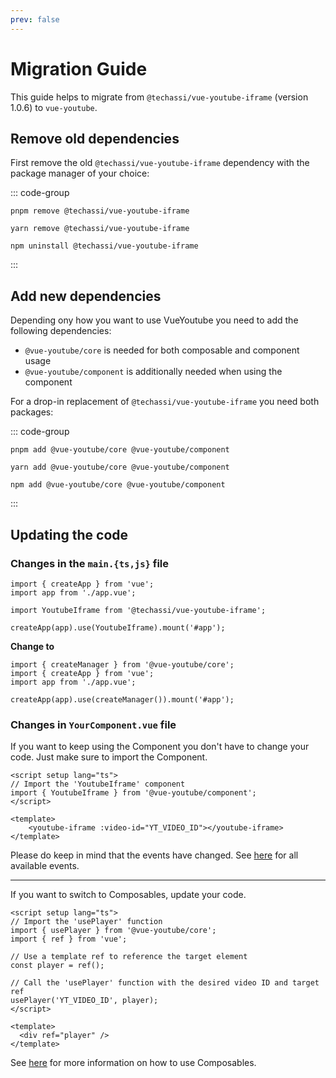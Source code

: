 ```yaml
---
prev: false
---
```


# Migration Guide

This guide helps to migrate from `@techassi/vue-youtube-iframe` (version 1.0.6) to `vue-youtube`.

## Remove old dependencies

First remove the old `@techassi/vue-youtube-iframe` dependency with the package manager of your choice:

::: code-group

```shell [pnpm]
pnpm remove @techassi/vue-youtube-iframe
```

```shell [yarn]
yarn remove @techassi/vue-youtube-iframe
```

```shell [npm]
npm uninstall @techassi/vue-youtube-iframe
```

:::

## Add new dependencies

Depending ony how you want to use VueYoutube you need to add the following dependencies:

- `@vue-youtube/core` is needed for both composable and component usage
- `@vue-youtube/component` is additionally needed when using the component

For a drop-in replacement of `@techassi/vue-youtube-iframe` you need both packages:

::: code-group

```shell [pnpm]
pnpm add @vue-youtube/core @vue-youtube/component
```

```shell [yarn]
yarn add @vue-youtube/core @vue-youtube/component
```

```shell [npm]
npm add @vue-youtube/core @vue-youtube/component
```

:::

## Updating the code

### Changes in the `main.{ts,js}` file

```ts{4,6}
import { createApp } from 'vue';
import app from './app.vue';

import YoutubeIframe from '@techassi/vue-youtube-iframe';

createApp(app).use(YoutubeIframe).mount('#app');
```

**Change to**

```ts{1,5}
import { createManager } from '@vue-youtube/core';
import { createApp } from 'vue';
import app from './app.vue';

createApp(app).use(createManager()).mount('#app');
```

### Changes in `YourComponent.vue` file

If you want to keep using the Component you don't have to change your code. Just make sure to import the Component.

```vue
<script setup lang="ts">
// Import the 'YoutubeIframe' component
import { YoutubeIframe } from '@vue-youtube/component';
</script>

<template>
    <youtube-iframe :video-id="YT_VIDEO_ID"></youtube-iframe>
</template>
```

Please do keep in mind that the events have changed. See [here](../usage/component.md#event-callbacks) for all available
events.

---

If you want to switch to Composables, update your code.

```vue
<script setup lang="ts">
// Import the 'usePlayer' function
import { usePlayer } from '@vue-youtube/core';
import { ref } from 'vue';

// Use a template ref to reference the target element
const player = ref();

// Call the 'usePlayer' function with the desired video ID and target ref
usePlayer('YT_VIDEO_ID', player);
</script>

<template>
  <div ref="player" />
</template>
```

See [here](../usage/composable.md) for more information on how to use Composables.